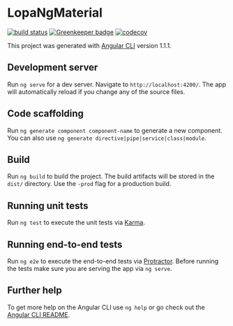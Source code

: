 # LopaNgMaterial 
[![build status](https://travis-ci.org/DouglasWebster/lopa-ng-material.svg?branch=develop
)](https://travis-ci.org/) 
[![Greenkeeper badge](https://badges.greenkeeper.io/DouglasWebster/lopa-ng-material.svg)](https://greenkeeper.io/)
[![codecov](https://codecov.io/gh/DouglasWebster/lopa-ng-material/branch/master/graph/badge.svg)](https://codecov.io/gh/DouglasWebster/lopa-ng-material)

This project was generated with [Angular CLI](https://github.com/angular/angular-cli) version 1.1.1.

## Development server

Run `ng serve` for a dev server. Navigate to `http://localhost:4200/`. The app will automatically reload if you change any of the source files.

## Code scaffolding

Run `ng generate component component-name` to generate a new component. You can also use `ng generate directive|pipe|service|class|module`.

## Build

Run `ng build` to build the project. The build artifacts will be stored in the `dist/` directory. Use the `-prod` flag for a production build.

## Running unit tests

Run `ng test` to execute the unit tests via [Karma](https://karma-runner.github.io).

## Running end-to-end tests

Run `ng e2e` to execute the end-to-end tests via [Protractor](http://www.protractortest.org/).
Before running the tests make sure you are serving the app via `ng serve`.

## Further help

To get more help on the Angular CLI use `ng help` or go check out the [Angular CLI README](https://github.com/angular/angular-cli/blob/master/README.md).
